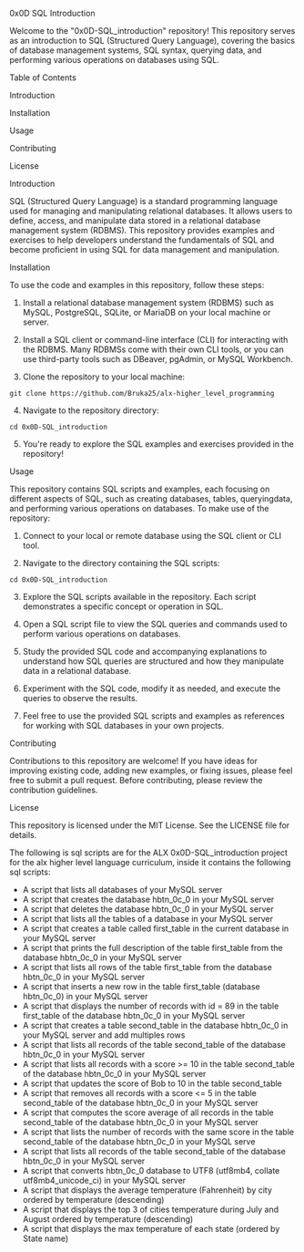 0x0D SQL Introduction

Welcome to the "0x0D-SQL_introduction" repository! This repository serves as an introduction to SQL (Structured Query Language), covering the basics of database management systems, SQL syntax, querying data, and performing various operations on databases using SQL.

Table of Contents

Introduction

Installation

Usage

Contributing

License

Introduction

SQL (Structured Query Language) is a standard programming language used for managing and manipulating relational databases. It allows users to define, access, and manipulate data stored in a relational database management system (RDBMS). This repository provides examples and exercises to help developers understand the fundamentals of SQL and become proficient in using SQL for data management and manipulation.

Installation

To use the code and examples in this repository, follow these steps:

1. Install a relational database management system (RDBMS) such as MySQL, PostgreSQL, SQLite, or MariaDB on your local machine or server.

2. Install a SQL client or command-line interface (CLI) for interacting with the RDBMS. Many RDBMSs come with their own CLI tools, or you can use third-party tools such as DBeaver, pgAdmin, or MySQL Workbench.

3. Clone the repository to your local machine:

```
git clone https://github.com/Bruka25/alx-higher_level_programming
```
4. Navigate to the repository directory:
```
cd 0x0D-SQL_introduction
```
5. You're ready to explore the SQL examples and exercises provided in the repository!

Usage

This repository contains SQL scripts and examples, each focusing on different aspects of SQL, such as creating databases, tables, queryingdata, and performing various operations on databases. To make use of the repository:

1. Connect to your local or remote database using the SQL client or CLI tool.

2. Navigate to the directory containing the SQL scripts:

```
cd 0x0D-SQL_introduction
```

3. Explore the SQL scripts available in the repository. Each script demonstrates a specific concept or operation in SQL.

4. Open a SQL script file to view the SQL queries and commands used to perform various operations on databases.

5. Study the provided SQL code and accompanying explanations to understand how SQL queries are structured and how they manipulate data in a relational database.

6. Experiment with the SQL code, modify it as needed, and execute the queries to observe the results.

7. Feel free to use the provided SQL scripts and examples as references for working with SQL databases in your own projects.

Contributing

Contributions to this repository are welcome! If you have ideas for improving existing code, adding new examples, or fixing issues, please feel free to submit a pull request. Before contributing, please review the contribution guidelines.

License

This repository is licensed under the MIT License. See the LICENSE file for details.


The following is sql scripts are for the ALX 0x0D-SQL_introduction project for the alx higher level language curriculum, inside it contains the following sql scripts:

* A script that lists all databases of your MySQL server
* A script that creates the database hbtn_0c_0 in your MySQL server
* A script that deletes the database hbtn_0c_0 in your MySQL server
* A script that lists all the tables of a database in your MySQL server
* A script that creates a table called first_table in the current database in your MySQL server
* A script that prints the full description of the table first_table from the database hbtn_0c_0 in your MySQL server
* A script that lists all rows of the table first_table from the database hbtn_0c_0 in your MySQL server
* A script that inserts a new row in the table first_table (database hbtn_0c_0) in your MySQL server
* A script that displays the number of records with id = 89 in the table first_table of the database hbtn_0c_0 in your MySQL server
* A script that creates a table second_table in the database hbtn_0c_0 in your MySQL server and add multiples rows
* A script that lists all records of the table second_table of the database hbtn_0c_0 in your MySQL server
* A script that lists all records with a score >= 10 in the table second_table of the database hbtn_0c_0 in your MySQL server
* A script that updates the score of Bob to 10 in the table second_table
* A script that removes all records with a score <= 5 in the table second_table of the database hbtn_0c_0 in your MySQL server
* A script that computes the score average of all records in the table second_table of the database hbtn_0c_0 in your MySQL server
* A script that lists the number of records with the same score in the table second_table of the database hbtn_0c_0 in your MySQL serve
* A script that lists all records of the table second_table of the database hbtn_0c_0 in your MySQL server
* A script that converts hbtn_0c_0 database to UTF8 (utf8mb4, collate utf8mb4_unicode_ci) in your MySQL server
* A script that displays the average temperature (Fahrenheit) by city ordered by temperature (descending)
* A script that displays the top 3 of cities temperature during July and August ordered by temperature (descending)
* A script that displays the max temperature of each state (ordered by State name)
